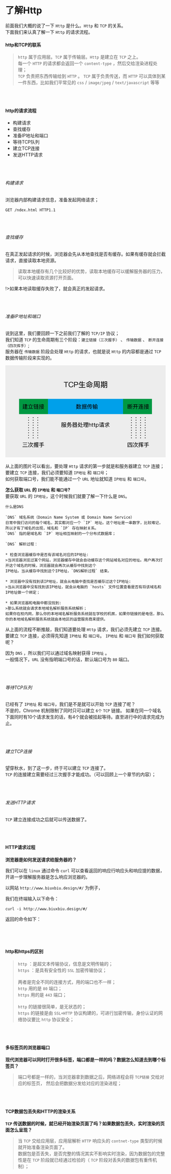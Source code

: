 # 了解Http

前面我们大概的说了一下 `Http` 是什么。`Http` 和 `TCP` 的关系。<br>
下面我们来认真了解一下 `Http` 的请求流程。

#### http和TCP的联系

>`http` 属于应用层。`TCP` 属于传输层。`Http` 是建立在 `TCP` 之上。<br>每一个 `HTTP` 的请求都会返回一个 `content-type` ，然后交给渲染进程处理；<br>
`TCP` 负责把东西传输给到 `HTTP` 。
`TCP` 属于负责传送，而 `HTTP` 可以具体到某一件东西，比如我们平常见的 `css` / `image/jpeg` / `text/javascript` 等等

<Br>
<Br>

#### http的请求流程

* 构建请求
* 查找缓存
* 准备IP地址和端口
* 等待TCP队列
* 建立TCP连接
* 发送HTTP请求

<Br>
<Br>

###### 构建请求

浏览器内部构建请求信息，准备发起网络请求；

```copy
GET /ndex.html HTTP1.1
```

<br>
<br>

###### 查找缓存

在真正发起请求的时候，浏览器会先从本地查找是否有缓存。如果有缓存就会拦截请求，直接读取本地资源。

>读取本地缓存有几个比较好的优势，读取本地缓存可以缓解服务器的压力，可以快速读取资源打开页面。

!>如果本地读取缓存失败了，就会真正的发起请求。

<Br>
<Br>

###### 准备IP地址和端口

说到这里，我们要回顾一下之前我们了解的 `TCP/IP` 协议；<br>
我们知道 `TCP` 的生命周期有三个阶段：`建立链接（三次握手）` 、 `传输数据` 、 `断开连接（四次挥手）`;<br>
服务器在 `传输数据` 阶段会处理 `Http` 的请求，也就是说 `Http` 的内容都是通过 `TCP` 数据传输阶段来实现的。

<img src="../img/TCP-life.jpg">

从上面的图片可以看出，要处理 `Http` 请求的第一步就是和服务器建立 `TCP` 连接；<Br>
要建立 `TCP` 连接，我们必须要知道 `IP地址` 和 `端口号`；<br>
如何获取端口号，我们能不能通过一个 `URL` 地址就知道 `IP地址` 和 `端口号`。<Br>

<b>怎么获取 `URL` 的 `IP地址` 和 `端口号`?</b><br>
要获取 `URL` 的 `IP地址`，这个时候我们就要了解一下什么是 `DNS`。

```copy
什么是DNS

`DNS` 域名系统（Domain Name System 或 Domain Name Service）
日常中我们访问的每个域名，其实都对应一个 `IP` 地址。这个地址是一串数字，比较难记，所以才有了域名的出现，域名和 `IP` 存在映射关系。
`DNS` 指的是域名和 `IP` 地址相互映射的一个分布式数据库；

`DNS` 解析过程：

* 检查浏览器缓存中是否有该域名对应的IP地址:
>当浏览器浏览过某个网站，浏览器缓存中就会自动缓存这个网站域名对应的地址。用户再次打开这个域名的时候，浏览器就会再次从缓存中找到这个
IP地址。当从缓存中找到这个IP地址，`DNS解析过程` 结束。

* 浏览器中没有找到该IP地址，就会从电脑中查找是否缓存过这个IP地址:
>当从浏览器中没有找到该IP地址，就会从电脑的 `hosts` 文件位置查看是否有将该域名和IP地址做一个绑定；

* 如果浏览器和电脑中都没找到:
>那么系统就会请求本地域名解析服务系统解析；
如果你在校内网，那么你的本地域名解析服务系统就在学校的机房，如果你链接的是电信，那么你的本地域名解析服务系统就由本地区的运营服务商来提供。
```

从上面的流程不断推敲，我们知道要处理 `Http` 请求，我们必须先建立 `TCP` 连接。要建立 `TCP` 连接，必须得先知道 `IP地址` 和 `端口号`。
 `IP地址` 和 `端口号` 我们如何获取呢？

因为 `DNS` ，所以我们可以通过域名映射获得 `IP地址` 。<Br>
一般情况下，`URL` 没有指明端口号的话，默认端口号为 `80` 端口。

<Br>
<Br>

###### 等待TCP队列

已经有了 `IP地址` 和 `端口号`，我们是不是就可以开始 `TCP` 连接了呢？<Br>
不是的，Chrome 机制限制了同时只可以建立 `6个` `TCP` 链接。 如果在同一个域名下面同时有10个请求发生的话，有4个就会被挂起等待。直至进行中的请求完成为止。


<Br>
<Br>

###### 建立TCP连接

望穿秋水，到了这一步，终于可以建立 `TCP` 连接了。<Br>
`TCP` 的连接建立需要经过三次握手才能成功。（可以回顾上一个章节的内容）；

<Br>
<Br>

###### 发送HTTP请求

`TCP` 建立连接成功之后就可以传送数据了。

<br>
<br>

#### HTTP请求过程

<b>浏览器是如何发送请求给服务器的？</b>

我们可以在 `linux` 通过命令 `curl` 可以查看返回的响应行响应头和响应提的数据，开进一步理解服务器是怎么响应浏览器的。

以网站 `http://www.biuxbiu.design/#/` 为例子，

我们在终端输入以下命令：

```copy
curl -i http://www.biuxbiu.design/#/
```

返回的命令如下：

```copy

```

<Br>
<Br>

#### http和https的区别

>`http` ：是超文本传输协议，信息是文明传输的；<br>
`https` ：是具有安全性的 `SSL` 加密传输协议；<br><br>
两者是完全不同的连接方式，用的端口也不一样；<br>
`http` 用的是 `80` 端口；<br>
`https` 用的是 `443` 端口；<br><br>
`http` 的链接很简单，是无状态的；<br>
`https` 的链接是由 `SSL+HTTP` 协议构建的，可进行加密传输，身份认证的网络协议要比 `http` 协议安全；

<Br>
<Br>

#### 多标签页的浏览器端口

<b>现代浏览器可以同时打开很多标签，端口都是一样的吗？数据怎么知道去到哪个标签页？</b><br>

>端口号都是一样的，当浏览器拿到数据之后，网络进程会将 `TCP链接` 交给对应的标签页， 然后会把数据分发给对应的渲染进程；


<br>
<br>

#### TCP数据包丢失和HTTP的渲染关系

<b>`TCP` 传送数据的时候，就已经开始渲染页面了吗？如果数据包丢失，实时渲染的页面怎么呈现？</b><br>

>当 `TCP` 交给应用层，应用层解析 `HTTP` 响应头的 `contnet-type` 类型的时候就开始准备渲染页面了。<br>
数据包是否丢失，是否完整的情况其实不影响实时渲染，因为数据包的完整性是在 `TCP` 阶段就已经通过检验的（ `TCP` 阶段对丢失的数据包有重传机制）； 


